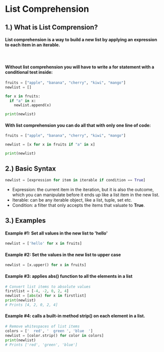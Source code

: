 # List Comprehension

## 1.) What is List Comprension?
#### List comprehension is a way to build a new list by applying an expression to each item in an iterable.
<p>&nbsp;</p>

#### Without list comprehension you will have to write a for statement with a conditional test inside:
```python
fruits = ["apple", "banana", "cherry", "kiwi", "mango"]
newlist = []

for x in fruits:
  if "a" in x:
    newlist.append(x)

print(newlist)
```
#### With list comprehension you can do all that with only one line of code:
```python
fruits = ["apple", "banana", "cherry", "kiwi", "mango"]

newlist = [x for x in fruits if "a" in x]

print(newlist)
```
## 2.) Basic Syntax
```python
newlist = [expression for item in iterable if condition == True]
```
* Expression: the current item in the iteration, but it is also the outcome, which you can manipulate before it ends up like a list item in the new list.
* Iterable: can be any iterable object, like a list, tuple, set etc.
* Condition: a filter that only accepts the items that valuate to **True**.

## 3.) Examples
#### Example #1: Set all values in the new list to 'hello'
```python
newlist = ['hello' for x in fruits]
```
#### Example #2: Set the values in the new list to upper case
```python
newlist = [x.upper() for x in fruits]
```
#### Example #3: applies abs() function to all the elements in a list
```python
# Convert list items to absolute values
firstlist = [-4, -2, 0, 2, 4]
newlist = [abs(x) for x in firstlist]
print(newlist)
# Prints [4, 2, 0, 2, 4]
```

#### Example #4: calls a built-in method strip() on each element in a list.
```python
# Remove whitespaces of list items
colors = ['  red', '  green ', 'blue  ']
newlist = [color.strip() for color in colors]
print(newlist)
# Prints ['red', 'green', 'blue']
```